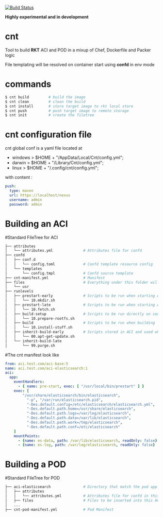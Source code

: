 [![Build Status](https://travis-ci.org/blablacar/cnt.svg?branch=master)](https://travis-ci.org/blablacar/cnt)

**Highly experimental and in development**

# cnt
Tool to build **RKT** ACI and POD in a mixup of Chef, Dockerfile and Packer logic

File templating will be resolved on container start using **confd** in env mode

# commands
```bash
$ cnt build         # build the image
$ cnt clean         # clean the build
$ cnt install       # store target image to rkt local store
$ cnt push          # push target image to remote storage
$ cnt init          # create the filetree
```

# cnt configuration file

cnt global conf is a yaml file located at
* windows >  $HOME + "/AppData/Local/Cnt/config.yml";
* darwin > $HOME + "/Library/Cnt/config.yml";
* linux > $HOME + "/.config/cnt/config.yml";

with content :
```yml
push:
  type: maven
  url: https://localhost/nexus
  username: admin
  password: admin 
```


Building an ACI
===============

#Standard FileTree for ACI
```bash
├── attributes
│   └── attributes.yml              # Attributes file for confd
├── confd
│   ├── conf.d 
│   │   └── config.toml             # Confd template resource config
│   └── templates
│       └── config.tmpl             # Confd source template
├── cnt-manifest.yml                # Manifest
├── files                           # Everything under this folder will be copied verbatim in the target rootfs.
│   └── usr
├── runlevels
│   ├── prestart-early              # Scripts to be run when starting ACI before confd templating
│   │   └── 10.mkdir.sh
│   ├── prestart-late               # Scripts to be run when starting ACI after confd templating
│   │   └── 10.fetch.sh
│   ├── build-setup                 # Scripts to be run directly on source host before building
│   │   └── 10.prepare-rootfs.sh
│   ├── build                       # Scripts to be run when building
│   │   └── 10.install-stuff.sh
│   ├── inherit-build-early         # Scripts stored in ACI and used when building from this image
│   │   └── 00.apt-get-update.sh
│   └── inherit-build-late
│       └── 99.purge.sh

```

#The cnt manifest look like
```yaml
from: aci.test.com/aci-base:5
name: aci.test.com/aci-elasticsearch:1
aci:
  app:
    eventHandlers:
      - { name: pre-start, exec: [ "/usr/local/bin/prestart" ] }
    exec: [
        "/usr/share/elasticsearch/bin/elasticsearch",
          "-p", "/var/run/elasticsearch.pid",
          "-Des.default.config=/etc/elasticsearch/elasticsearch.yml",
          "-Des.default.path.home=/usr/share/elasticsearch",
          "-Des.default.path.logs=/var/log/elasticsearch",
          "-Des.default.path.data=/var/lib/elasticsearch",
          "-Des.default.path.work=/tmp/elasticsearch",
          "-Des.default.path.conf=/etc/elasticsearch"
    ]
    mountPoints:
      - {name: es-data, path: /var/lib/elasticsearch, readOnly: false}
      - {name: es-log, path: /var/log/elasticsearch, readOnly: false}
```


Building a POD
=============

#Standard FileTree for POD

```bash
├── aci-elasticsearch               # Directory that match the pod app shortname (or name)
│   ├── attributes
│   │   └── attributes.yml          # Attributes file for confd in this ACI
│   ├── files                       # Files to be inserted into this ACI
│   ...  
├── cnt-pod-manifest.yml            # Pod Manifest

```
